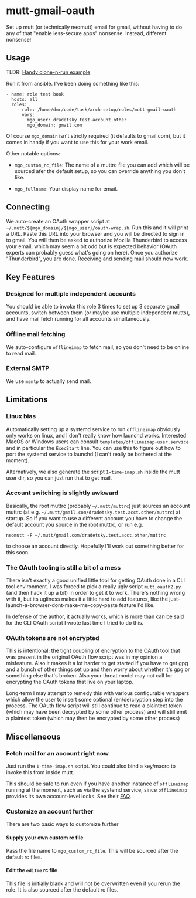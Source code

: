 mutt-gmail-oauth
================

Set up mutt (or technically neomutt) email for gmail, without having to do any
of that "enable less-secure apps" nonsense. Instead, different nonsense!

Usage
-----

TLDR: [Handy clone-n-run
example](https://github.com/dradetsky/ez-mutt-gmail-oauth-setup-example)

Run it from ansible. I've been doing something like this:

```
- name: role test book
  hosts: all
  roles:
    - role: /home/dmr/code/task/arch-setup/roles/mutt-gmail-oauth
      vars:
        mgo_user: dradetsky.test.account.other
        mgo_domain: gmail.com
```

Of course `mgo_domain` isn't strictly required (it defaults to gmail.com), but
it comes in handy if you want to use this for your work email.

Other notable options:

- `mgo_custom_rc_file`: The name of a muttrc file you can add which will be
  sourced afer the default setup, so you can override anything you don't like.

- `mgo_fullname`: Your display name for email.

Connecting
----------

We auto-create an OAuth wrapper script at
`~/.mutt/${mgo_domain}/${mgo_user}/oauth-wrap.sh`. Run this and it will print a
URL. Paste this URL into your browser and you will be directed to sign in to
gmail. You will then be asked to authorize Mozilla Thunderbird to access your
email, which may seem a bit odd but is expected behavior (OAuth experts can
probably guess what's going on here). Once you authorize "Thunderbird", you are
done. Receiving and sending mail should now work.

Key Features
------------

### Designed for multiple independent accounts

You should be able to invoke this role 3 times to set up 3 separate gmail
accounts, switch between them (or maybe use multiple independent mutts), and
have mail fetch running for all accounts simultaneously.

### Offline mail fetching

We auto-configure `offlineimap` to fetch mail, so you don't need to be online to
read mail.

### External SMTP

We use `msmtp` to actually send mail.

Limitations
-----------

### Linux bias

Automatically setting up a systemd service to run `offlineimap` obviously only
works on linux, and I don't really know how launchd works. Interested MacOS or
Windows users can consult `templates/offlineimap-user.service` and in particular
the `ExecStart` line. You can use this to figure out how to port the systemd
service to launchd (I can't really be bothered at the moment).

Alternatively, we also generate the script `1-time-imap.sh` inside the mutt user
dir, so you can just run that to get mail.

### Account switching is slightly awkward

Basically, the root muttrc (probably `~/.mutt/muttrc`) just sources an account
muttrc (at e.g. `~/.mutt/gmail.com/dradetsky.test.acct.other/muttrc`) at
startup. So if you want to use a different account you have to change the
default account you source in the root muttrc, or run e.g.

```
neomutt -F ~/.mutt/gmail.com/dradetsky.test.acct.other/muttrc
```

to choose an account directly. Hopefully I'll work out something better for this
soon.

### The OAuth tooling is still a bit of a mess

There isn't exactly a good unified little tool for getting OAuth done in a CLI
tool environment. I was forced to pick a really ugly script `mutt_oauth2.py`
(and then hack it up a bit) in order to get it to work. There's nothing wrong
with it, but its ugliness makes it a little hard to add features, like the
just-launch-a-browser-dont-make-me-copy-paste feature I'd like.

In defense of the author, it actually works, which is more than can be said for
the CLI OAuth script I wrote last time I tried to do this.

### OAuth tokens are not encrypted

This is intentional; the tight coupling of encryption to the OAuth tool that was
present in the original OAuth flow script was in my opinion a misfeature. Also
it makes it a lot harder to get started if you have to get gpg and a bunch of
other things set up and then worry about whether it's gpg or something else
that's broken. Also your threat model may not call for encrypting the OAuth
tokens that live on your laptop.

Long-term I may attempt to remedy this with various configurable wrappers which
allow the user to insert some optional (en/de)cryption step into the process.
The OAuth flow script will still continue to read a plaintext token (which may
have been decrypted by some other process) and will still emit a plaintext token
(which may then be encrypted by some other process)

Miscellaneous
-------------

### Fetch mail for an account right now

Just run the `1-time-imap.sh` script. You could also bind a key/macro to invoke
this from inside mutt.

This should be safe to run even if you have another instance of `offlineimap`
running at the moment, such as via the systemd service, since `offlineimap`
provides its own account-level locks. See their
[FAQ](https://www.offlineimap.org/doc/FAQ.html#can-i-run-multiple-instances).

### Customize an account further

There are two basic ways to customize further

#### Supply your own custom rc file

Pass the file name to `mgo_custom_rc_file`. This will be sourced after the
default rc files.

#### Edit the `editme` rc file

This file is initially blank and will not be overwritten even if you rerun the
role. It is also sourced after the default rc files.
